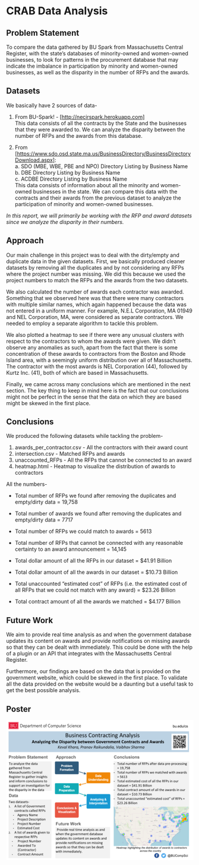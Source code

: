 # CRAB Data Analysis

## Problem Statement

To compare the data gathered by BU Spark from Massachusetts Central Register, with the
state’s databases of minority-owned and women-owned businesses, to look for patterns in the
procurement database that may indicate the imbalance in participation by minority and
women-owned businesses, as well as the disparity in the number of RFPs and the awards.

## Datasets

We basically have 2 sources of data-  

1. From BU-Spark! - [http://necirspark.herokuapp.com]  
This data consists of all the contracts by the State and the businesses that they were
awarded to. We can analyze the disparity between the number of RFPs and the awards
from this database.

2. From [https://www.sdo.osd.state.ma.us/BusinessDirectory/BusinessDirectoryDownload.aspx]:  
  a. SDO (MBE, WBE, PBE and NPO) Directory Listing by Business Name  
  b. DBE Directory Listing by Business Name  
  c. ACDBE Directory Listing by Business Name  
This data consists of information about all the minority and women-owned businesses in
the state. We can compare this data with the contracts and their awards from the
previous dataset to analyze the participation of minority and women-owned businesses.

*In this report, we will primarily be working with the RFP and award datasets since we analyze the disparity in their numbers.*

## Approach

Our main challenge in this project was to deal with the dirty/empty and duplicate data in the given datasets. First, we basically produced cleaner datasets by removing all the duplicates and by not considering any RFPs where the project number was missing. We did this because we used the project numbers to match the RFPs and the awards from the two datasets.  

We also calculated the number of awards each contractor was awarded. Something that we observed here was that there were many contractors with multiple similar names, which again happened because the data was not entered in a uniform manner. For example, N.E.L Corporation, MA 01949 and NEL Corporation, MA, were considered as separate contractors. We needed to employ a separate algorithm to tackle this problem.  

We also plotted a heatmap to see if there were any unusual clusters with respect to the
contractors to whom the awards were given. We didn’t observe any anomalies as such, apart
from the fact that there is some concentration of these awards to contractors from the Boston
and Rhode Island area, with a seemingly uniform distribution over all of Massachusetts. The
contractor with the most awards is NEL Corporation (44), followed by Kurtz Inc. (41), both of
which are based in Massachusetts.  

Finally, we came across many conclusions which are mentioned in the next section. The key
thing to keep in mind here is the fact that our conclusions might not be perfect in the sense that
the data on which they are based might be skewed in the first place.  

## Conclusions

We produced the following datasets while tackling the problem-  

1. awards_per_contractor.csv - All the contractors with their award count  
2. intersection.csv - Matched RFPs and awards  
3. unaccounted_RFPs - All the RFPs that cannot be connected to an award  
4. heatmap.html - Heatmap to visualize the distribution of awards to contractors  

All the numbers-  

* Total number of RFPs we found after removing the duplicates and empty/dirty data =
19,758  

* Total number of awards we found after removing the duplicates and empty/dirty data =
7717  

* Total number of RFPs we could match to awards = 5613  

* Total number of RFPs that cannot be connected with any reasonable certainty to an
award announcement = 14,145  

* Total dollar amount of all the RFPs in our dataset = $41.91 Billion  

* Total dollar amount of all the awards in our dataset = $10.73 Billion  

* Total unaccounted “estimated cost” of RFPs (i.e. the estimated cost of all RFPs that we
could not match with any award) = $23.26 Billion  

* Total contract amount of all the awards we matched = $4.177 Billion  

## Future Work

We aim to provide real time analysis as and when the government database updates its content
on awards and provide notifications on missing awards so that they can be dealt with
immediately. This could be done with the help of a plugin or an API that integrates with the
Massachusetts Central Register.  

Furthermore, our findings are based on the data that is provided on the government website,
which could be skewed in the first place. To validate all the data provided on the website would
be a daunting but a useful task to get the best possible analysis.  

## Poster

![](Poster.png)
